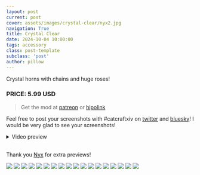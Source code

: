 ```yaml
---
layout: post
current: post
cover: assets/images/crystal-clear/nyx2.jpg
navigation: True
title: Crystal Clear
date: 2024-10-04 10:00:00
tags: accessory
class: post-template
subclass: 'post'
author: pillow
---
```


Crystal horns with chains and huge roses!

### PRICE: 5.99 USD

> Get the mod at [patreon](https://www.patreon.com/catcraftFFXIV/shop/crystal-clear-horns-516913?source=storefront) or [hipolink](https://hipolink.me/pomigrein/products/crystal-clear--horns)

Feel free to post your screenshots with #catcraftxiv on [twitter](https://x.com/hashtag/catcraftxiv?src=hashtag_click) and [bluesky](https://bsky.app/hashtag/catcraftxiv)! I would be very glad to see your screenshots!

<details>
  <summary>Video preview</summary>
  <iframe src="https://www.youtube.com/embed/BYw_YHksPd0" width="720" height="405" frameborder="0" webkitallowfullscreen mozallowfullscreen allowfullscreen></iframe>
</details><br>

Thank you [Nyx](https://bsky.app/profile/tsukuyomi.bsky.social) for extra previews!

<img src="assets/images/crystal-clear/pic1.jpg"/>
<img src="assets/images/crystal-clear/pic2.jpg"/>
<img src="assets/images/crystal-clear/pic3.jpg"/>
<img src="assets/images/crystal-clear/pic4.jpg"/>
<img src="assets/images/crystal-clear/pic5.jpg"/>
<img src="assets/images/crystal-clear/pic5-1.jpg"/>
<img src="assets/images/crystal-clear/pic6.jpg"/>
<img src="assets/images/crystal-clear/pic7.jpg"/>
<img src="assets/images/crystal-clear/pic8.jpg"/>
<img src="assets/images/crystal-clear/pic9.jpg"/>
<img src="assets/images/crystal-clear/nyx1.jpg"/>
<img src="assets/images/crystal-clear/nyx2.jpg"/>
<img src="assets/images/crystal-clear/nyx3.jpg"/>
<img src="assets/images/crystal-clear/nyx4.jpg"/>
<img src="assets/images/crystal-clear/nyx5.jpg"/>
<img src="assets/images/crystal-clear/nyx6.jpg"/>
<img src="assets/images/crystal-clear/nyx7.jpg"/>
<img src="assets/images/crystal-clear/nyx8.jpg"/>
